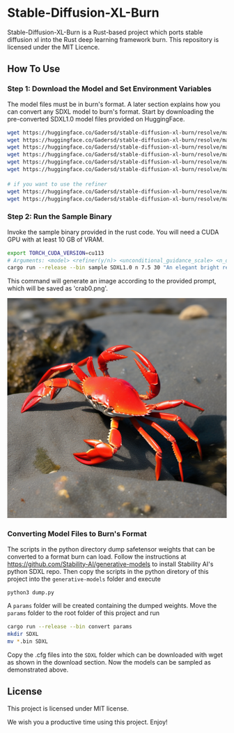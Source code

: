 # Stable-Diffusion-XL-Burn

Stable-Diffusion-XL-Burn is a Rust-based project which ports stable diffusion xl into the Rust deep learning framework burn. This repository is licensed under the MIT Licence.

## How To Use

### Step 1: Download the Model and Set Environment Variables

The model files must be in burn's format.
A later section explains how you can convert any SDXL model to burn's format.
Start by downloading the pre-converted SDXL1.0 model files provided on HuggingFace.

```bash
wget https://huggingface.co/Gadersd/stable-diffusion-xl-burn/resolve/main/SDXL1.0/diffuser.bin -P ./SDXL1.0/
wget https://huggingface.co/Gadersd/stable-diffusion-xl-burn/resolve/main/SDXL1.0/diffuser.cfg -P ./SDXL1.0/
wget https://huggingface.co/Gadersd/stable-diffusion-xl-burn/resolve/main/SDXL1.0/embedder.bin -P ./SDXL1.0/
wget https://huggingface.co/Gadersd/stable-diffusion-xl-burn/resolve/main/SDXL1.0/embedder.cfg -P ./SDXL1.0/
wget https://huggingface.co/Gadersd/stable-diffusion-xl-burn/resolve/main/SDXL1.0/latent_decoder.bin -P ./SDXL1.0/
wget https://huggingface.co/Gadersd/stable-diffusion-xl-burn/resolve/main/SDXL1.0/latent_decoder.cfg -P ./SDXL1.0/

# if you want to use the refiner
wget https://huggingface.co/Gadersd/stable-diffusion-xl-burn/resolve/main/SDXL1.0/refiner.bin -P ./SDXL1.0/
wget https://huggingface.co/Gadersd/stable-diffusion-xl-burn/resolve/main/SDXL1.0/refiner.cfg -P ./SDXL1.0/
```

### Step 2: Run the Sample Binary

Invoke the sample binary provided in the rust code. You will need a CUDA GPU with at least 10 GB of VRAM.

```bash
export TORCH_CUDA_VERSION=cu113
# Arguments: <model> <refiner(y/n)> <unconditional_guidance_scale> <n_diffusion_steps> <prompt> <output_image>
cargo run --release --bin sample SDXL1.0 n 7.5 30 "An elegant bright red crab." crab
```

This command will generate an image according to the provided prompt, which will be saved as 'crab0.png'.

![An image of an ancient mossy stone](crab0.png)

### Converting Model Files to Burn's Format

The scripts in the python directory dump safetensor weights that can be converted to a format burn can load.
Follow the instructions at https://github.com/Stability-AI/generative-models to install Stability AI's python SDXL repo.
Then copy the scripts in the python diretory of this project into the `generative-models` folder and execute

```bash
python3 dump.py
```

A `params` folder will be created containing the dumped weights.
Move the `params` folder to the root folder of this project and run

```bash
cargo run --release --bin convert params
mkdir SDXL
mv *.bin SDXL
```
Copy the .cfg files into the `SDXL` folder which can be downloaded with wget as shown in the download section.
Now the models can be sampled as demonstrated above.

## License

This project is licensed under MIT license.

We wish you a productive time using this project. Enjoy!
